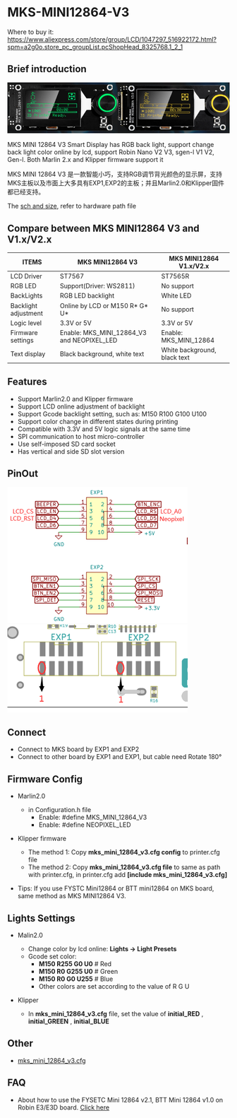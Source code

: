 # MKS-MINI12864-V3
  Where to buy it: https://www.aliexpress.com/store/group/LCD/1047297_516922172.html?spm=a2g0o.store_pc_groupList.pcShopHead_8325768.1_2_1
  
  ## Brief introduction
  ![MINI12864](https://github.com/makerbase-mks/MKS-MINI12864-V3/blob/main/hardware/Image/MKS_MINI12864_V3.png)
  
  MKS MINI 12864 V3 Smart Display has RGB back light, support change back light color online by lcd, support Robin Nano V2 V3, sgen-l V1 V2, Gen-l. Both Marlin 2.x and Klipper firmware support it
  
  MKS MINI 12864 V3 是一款智能小巧，支持RGB调节背光颜色的显示屏，支持MKS主板以及市面上大多具有EXP1,EXP2的主板；并且Marlin2.0和Klipper固件都已经支持。
  
  The [sch and size](https://github.com/makerbase-mks/MKS-MINI12864-V3/tree/main/hardware/MKS%20MINI12864%20V3.0_001), refer to hardware path file
  
  ## Compare between MKS MINI12864 V3 and V1.x/V2.x
  | ITEMS      |  MKS MINI12864 V3  | MKS MINI12864 V1.x/V2.x |
  |------------|--------------------|-------------------------|
  | LCD Driver |   ST7567 | ST7565R |
  | RGB LED | Support(Driver: WS2811) | No support |
  | BackLights | RGB LED backlight | White LED |
  | Backlight adjustment | Online by LCD or M150 R* G* U* | No support |
  | Logic level | 3.3V or 5V | 3.3V or 5V |
  | Firmware settings | Enable: MKS_MINI_12864_V3 and NEOPIXEL_LED | Enable: MKS_MINI_12864 |
  | Text display | Black background, white text | White background, black text |
  
  
  ## Features
  - Support Marlin2.0 and Klipper firmware
  - Support LCD online adjustment of backlight
  - Support Gcode backlight setting, such as: M150 R100 G100 U100
  - Support color change in different states during printing
  - Compatible with 3.3V and 5V logic signals at the same time
  - SPI communication to host micro-controller
  - Use self-imposed SD card socket
  - Has vertical and side SD slot version
  
  ## PinOut
  ![pinout](https://github.com/makerbase-mks/MKS-MINI12864-V3/blob/main/hardware/Image/MKS_MINI12864_V3_PINOUT.png)
  ![EXP1 EXP2](https://github.com/makerbase-mks/MKS-MINI12864-V3/blob/main/hardware/Image/MKS_MINI12864_V3_EXP1_EXP2.png)
  
  ## Connect
  - Connect to MKS board by EXP1 and EXP2
  - Connect to other board by EXP1 and EXP1, but cable need Rotate 180°
  
  ## Firmware Config
  - Marlin2.0
    - in Configuration.h file
      - Enable: #define MKS_MINI_12864_V3
	  - Enable: #define NEOPIXEL_LED
	
  - Klipper firmware
    - The method 1: Copy **mks_mini_12864_v3.cfg config** to printer.cfg file
	- The method 2: Copy **mks_mini_12864_v3.cfg file** to same as path with printer.cfg, in printer.cfg add **[include mks_mini_12864_v3.cfg]**
  
  - Tips: If you use FYSTC Mini12864 or BTT mini12864 on MKS board, same method as MKS MINI12864 V3.
  
  ## Lights Settings
  - Malin2.0
    - Change color by lcd online: **Lights -> Light Presets**
    - Gcode set color: 
      - **M150 R255 G0 U0**  # Red
	  - **M150 R0 G255 U0**  # Green
	  - **M150 R0 G0 U255**  # Blue
	  - Other colors are set according to the value of R G U
	
  - Klipper
    - In **mks_mini_12864_v3.cfg** file, set the value of **initial_RED** , **initial_GREEN** , **initial_BLUE** 
  
  ## Other
  - [mks_mini_12864_v3.cfg](https://github.com/makerbase-mks/Klipper-for-MKS-Boards/blob/main/MKS%20Lcd%20Config/mks_mini_12864_v3.cfg)
  
  ## FAQ
  - About how to use the FYSETC Mini 12864 v2.1, BTT Mini 12864 v1.0 on Robin E3/E3D board. [Click here](https://github.com/makerbase-mks/MKS-Robin-E3-E3D/wiki/FYSETC_BTT_MINI12864)
